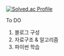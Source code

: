 [![Solved.ac Profile](http://mazassumnida.wtf/api/v2/generate_badge?boj=forwarder1121)](https://solved.ac/forwarder1121/)


To DO
1. 블로그 구성
2. 자료구조 & 알고리즘 
3. 파이썬 학습
